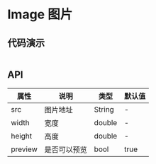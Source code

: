 # Image 图片

## 代码演示

```dart src=../example/lib/pages/image_page.dart preview=/image

```

## API

| 属性      | 说明     | 类型     | 默认值  |
|---------|--------|--------|------|
| src     | 图片地址   | String | -    |
| width   | 宽度     | double | -    |
| height  | 高度     | double | -    |
| preview | 是否可以预览 | bool   | true |